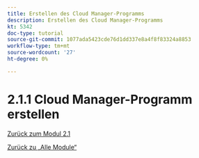 ```yaml
---
title: Erstellen des Cloud Manager-Programms
description: Erstellen des Cloud Manager-Programms
kt: 5342
doc-type: tutorial
source-git-commit: 1077ada5423cde76d1dd337e8a4f8f83324a8853
workflow-type: tm+mt
source-wordcount: '27'
ht-degree: 0%

---
```


# 2.1.1 Cloud Manager-Programm erstellen

[Zurück zum Modul 2.1](./aemcs.md)

[Zurück zu „Alle Module“](./../../../overview.md)
